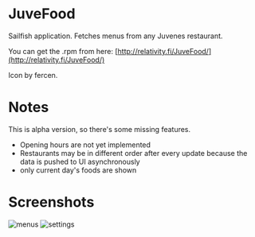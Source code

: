 JuveFood
========

Sailfish application. Fetches menus from any Juvenes restaurant.

You can get the .rpm from here: [http://relativity.fi/JuveFood/](http://relativity.fi/JuveFood/)

Icon by fercen.

Notes
=====

This is alpha version, so there's some missing features.

- Opening hours are not yet implemented
- Restaurants may be in different order after every update because the data is pushed to UI asynchronously
- only current day's foods are shown

Screenshots
===========

![menus](http://relativity.fi/JuveFood/20140123235347.jpg)
![settings](http://relativity.fi/JuveFood/20140123235323.jpg)
